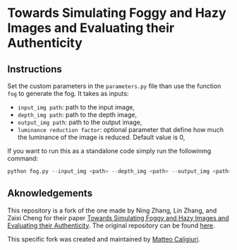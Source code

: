 # Towards Simulating Foggy and Hazy Images and Evaluating their Authenticity

## Instructions

Set the custom parameters in the `parameters.py` file than use the function `fog` to generate the fog. It takes as inputs:

- `input_img path`: path to the input image,
- `depth_img path`: path to the depth image,
- `output_img path`: path to the output image,
- `luminance reduction factor`: optional parameter that define how much the luminance of the image is reduced. Default value is 0,

If you want to run this as a standalone code simply run the followinmg command:

```python
python fog.py --input_img <path> --depth_img <path> --output_img <path> --reduce_lum
```

## Aknowledgements

This repository is a fork of the one made by Ning Zhang, Lin Zhang, and Zaixi Cheng for their paper [Towards Simulating Foggy and Hazy Images and Evaluating their Authenticity](https://link.springer.com/chapter/10.1007/978-3-319-70090-8_42). The original repository can be found [here](https://github.com/noahzn/FoHIS).

This specific fork was created and maintained by [Matteo Caligiuri](https://github.com/matteocali).
